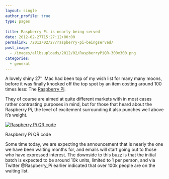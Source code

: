 ```yaml
---
layout: single
author_profile: true
type: pages

title: Raspberry Pi is nearly being served
date: 2012-02-27T15:27:12+00:00
permalink: /2012/02/27/raspberry-pi-beingserved/
post_image:
  - /images/allbsuploads/2012/02/RaspberryPiQR-300x300.png
categories:
  - general
---
```

A lovely shiny 27&#8243; iMac had been top of my wish list for many many moons, before it was finally knocked off the top spot by an item costing around 100 times less: The <a title="http://www.raspberrypi.org" href="http://www.raspberrypi.org" target="_blank">Raspberry Pi</a>.

They of course are aimed at quite different markets with in most cases rather contrasting purposes in mind, but for those that heard about the Raspberry Pi, the level of excitement surrounding it also punches well above it&#8217;s weight.

<div id="attachment_383" style="width: 310px" class="wp-caption aligncenter">
  <a href="/images/allbsuploads/2012/02/RaspberryPiQR.png"><img class="size-medium wp-image-383" title="Raspberry Pi QR code" src="/images/allbsuploads/2012/02/RaspberryPiQR-300x300.png" alt="Raspberry Pi QR code" width="300" height="300" srcset="/images/allbsuploads/2012/02/RaspberryPiQR-150x150.png 150w, /images/allbsuploads/2012/02/RaspberryPiQR-300x300.png 300w, /images/allbsuploads/2012/02/RaspberryPiQR.png 715w" sizes="(max-width: 300px) 100vw, 300px" /></a>

  <p class="wp-caption-text">
    Raspberry Pi QR code
  </p>
</div>

Some time today, we are expecting the announcement that is nearly the one we have been waiting months for, and emails will start going out to those who have expressed interest. The downside to this buzz is that the initial batch is expected to be around 10k units, limited to 1 per person, and via Twitter @Raspberry_Pi earlier indicated that over 100k people are on the waiting list.

&nbsp;
